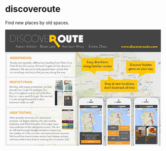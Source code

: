 discoveroute
============

Find new places by old spaces. 

![homescreen-mockup](/public/images/final_poster.jpg)